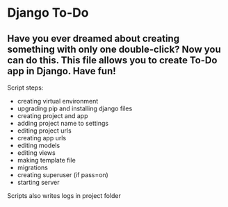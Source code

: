 # Django To-Do
## Have you ever dreamed about creating something with only one double-click? Now you can do this. This file allows you to create To-Do app in Django. Have fun!

Script steps:
- creating virtual environment
- upgrading pip and installing django files
- creating project and app
- adding project name to settings
- editing project urls
- creating app urls
- editing models
- editing views
- making template file
- migrations
- creating superuser (if pass=on)
- starting server

Scripts also writes logs in project folder
